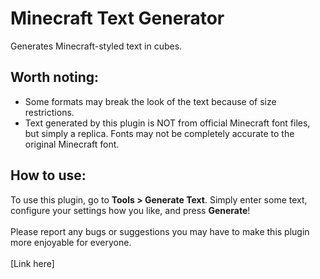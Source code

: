 # Minecraft Text Generator
Generates Minecraft-styled text in cubes.
## Worth noting:
- Some formats may break the look of the text because of size restrictions.
- Text generated by this plugin is NOT from official Minecraft font files, but simply a replica. Fonts may not be completely accurate to the original Minecraft font.
## How to use:
To use this plugin, go to <b>Tools > Generate Text</b>. Simply enter some text, configure your settings how you like, and press <b>Generate</b>!
<br>
<br>
Please report any bugs or suggestions you may have to make this plugin more enjoyable for everyone.
<br>
<br>
[Link here]
